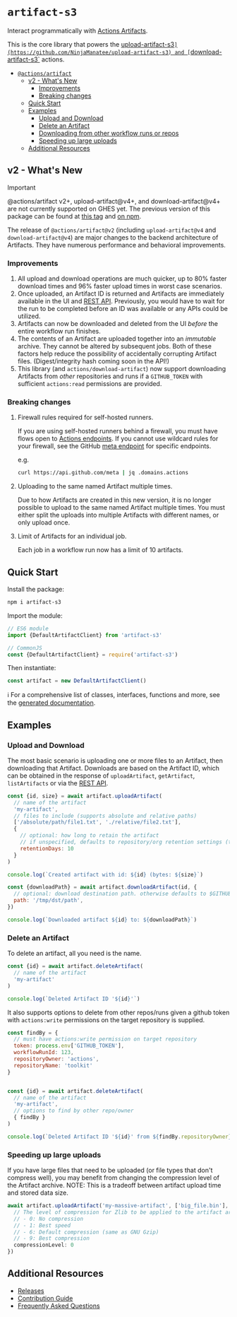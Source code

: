 # `artifact-s3`

Interact programmatically with [Actions Artifacts](https://docs.github.com/en/actions/using-workflows/storing-workflow-data-as-artifacts).

This is the core library that powers the [upload-artifact-s3`](https://github.com/NinjaManatee/upload-artifact-s3) and [`download-artifact-s3`](https://github.com/NinjaManatee/download-artifact-s3) actions.


- [`@actions/artifact`](#actionsartifact)
  - [v2 - What's New](#v2---whats-new)
    - [Improvements](#improvements)
    - [Breaking changes](#breaking-changes)
  - [Quick Start](#quick-start)
  - [Examples](#examples)
    - [Upload and Download](#upload-and-download)
    - [Delete an Artifact](#delete-an-artifact)
    - [Downloading from other workflow runs or repos](#downloading-from-other-workflow-runs-or-repos)
    - [Speeding up large uploads](#speeding-up-large-uploads)
  - [Additional Resources](#additional-resources)

## v2 - What's New

> [!IMPORTANT]
> @actions/artifact v2+, upload-artifact@v4+, and download-artifact@v4+ are not currently supported on GHES yet. The previous version of this package can be found at [this tag](https://github.com/actions/toolkit/tree/@actions/artifact@1.1.2/packages/artifact) and [on npm](https://www.npmjs.com/package/@actions/artifact/v/1.1.2).

The release of `@actions/artifact@v2` (including `upload-artifact@v4` and `download-artifact@v4`) are major changes to the backend architecture of Artifacts. They have numerous performance and behavioral improvements.

### Improvements

1. All upload and download operations are much quicker, up to 80% faster download times and 96% faster upload times in worst case scenarios.
2. Once uploaded, an Artifact ID is returned and Artifacts are immediately available in the UI and [REST API](https://docs.github.com/en/rest/actions/artifacts). Previously, you would have to wait for the run to be completed before an ID was available or any APIs could be utilized.
3. Artifacts can now be downloaded and deleted from the UI _before_ the entire workflow run finishes.
4. The contents of an Artifact are uploaded together into an _immutable_ archive. They cannot be altered by subsequent jobs. Both of these factors help reduce the possibility of accidentally corrupting Artifact files. (Digest/integrity hash coming soon in the API!)
5. This library (and `actions/download-artifact`) now support downloading Artifacts from _other_ repositories and runs if a `GITHUB_TOKEN` with sufficient `actions:read` permissions are provided.

### Breaking changes

1. Firewall rules required for self-hosted runners.

    If you are using self-hosted runners behind a firewall, you must have flows open to [Actions endpoints](https://docs.github.com/en/actions/hosting-your-own-runners/managing-self-hosted-runners/about-self-hosted-runners#communication-between-self-hosted-runners-and-github). If you cannot use wildcard rules for your firewall, see the GitHub [meta endpoint](https://api.github.com/meta) for specific endpoints.

    e.g.

    ```bash
    curl https://api.github.com/meta | jq .domains.actions
    ```

2. Uploading to the same named Artifact multiple times.

    Due to how Artifacts are created in this new version, it is no longer possible to upload to the same named Artifact multiple times. You must either split the uploads into multiple Artifacts with different names, or only upload once.

3. Limit of Artifacts for an individual job.

    Each job in a workflow run now has a limit of 10 artifacts.

## Quick Start

Install the package:

```bash
npm i artifact-s3
```

Import the module:

```js
// ES6 module
import {DefaultArtifactClient} from 'artifact-s3'

// CommonJS
const {DefaultArtifactClient} = require('artifact-s3')
```

Then instantiate:

```js
const artifact = new DefaultArtifactClient()
```

ℹ️ For a comprehensive list of classes, interfaces, functions and more, see the [generated documentation](./docs/generated/README.md).

## Examples

### Upload and Download

The most basic scenario is uploading one or more files to an Artifact, then downloading that Artifact. Downloads are based on the Artifact ID, which can be obtained in the response of `uploadArtifact`, `getArtifact`, `listArtifacts` or via the [REST API](https://docs.github.com/en/rest/actions/artifacts).

```js
const {id, size} = await artifact.uploadArtifact(
  // name of the artifact
  'my-artifact',
  // files to include (supports absolute and relative paths)
  ['/absolute/path/file1.txt', './relative/file2.txt'],
  {
    // optional: how long to retain the artifact
    // if unspecified, defaults to repository/org retention settings (the limit of this value)
    retentionDays: 10
  }
)

console.log(`Created artifact with id: ${id} (bytes: ${size}`)

const {downloadPath} = await artifact.downloadArtifact(id, {
  // optional: download destination path. otherwise defaults to $GITHUB_WORKSPACE
  path: '/tmp/dst/path',
})

console.log(`Downloaded artifact ${id} to: ${downloadPath}`)
```

### Delete an Artifact

To delete an artifact, all you need is the name.

```js
const {id} = await artifact.deleteArtifact(
  // name of the artifact
  'my-artifact'
)

console.log(`Deleted Artifact ID '${id}'`)
```

It also supports options to delete from other repos/runs given a github token with `actions:write` permissions on the target repository is supplied.

```js
const findBy = {
  // must have actions:write permission on target repository
  token: process.env['GITHUB_TOKEN'],
  workflowRunId: 123,
  repositoryOwner: 'actions',
  repositoryName: 'toolkit'
}


const {id} = await artifact.deleteArtifact(
  // name of the artifact
  'my-artifact',
  // options to find by other repo/owner
  { findBy }
)

console.log(`Deleted Artifact ID '${id}' from ${findBy.repositoryOwner}/ ${findBy.repositoryName}`)
```

### Speeding up large uploads

If you have large files that need to be uploaded (or file types that don't compress well), you may benefit from changing the compression level of the Artifact archive. NOTE: This is a tradeoff between artifact upload time and stored data size.

```ts
await artifact.uploadArtifact('my-massive-artifact', ['big_file.bin'], {
  // The level of compression for Zlib to be applied to the artifact archive.
  // - 0: No compression
  // - 1: Best speed
  // - 6: Default compression (same as GNU Gzip)
  // - 9: Best compression
  compressionLevel: 0
})
```

## Additional Resources

- [Releases](./RELEASES.md)
- [Contribution Guide](./CONTRIBUTIONS.md)
- [Frequently Asked Questions](./docs/faq.md)
